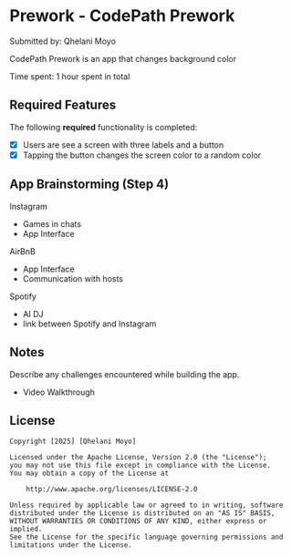 # Prework - CodePath Prework

Submitted by: Qhelani Moyo

CodePath Prework is an app that changes background color

Time spent: 1 hour spent in total

## Required Features

The following **required** functionality is completed:

- [x] Users are see a screen with three labels and a button
- [x] Tapping the button changes the screen color to a random color
 
## App Brainstorming (Step 4)
Instagram
- Games in chats
- App Interface

AirBnB
- App Interface
- Communication with hosts

Spotify
- AI DJ
- link between Spotify and Instagram

## Notes

Describe any challenges encountered while building the app.
- Video Walkthrough

## License

    Copyright [2025] [Qhelani Moyo]

    Licensed under the Apache License, Version 2.0 (the "License");
    you may not use this file except in compliance with the License.
    You may obtain a copy of the License at

        http://www.apache.org/licenses/LICENSE-2.0

    Unless required by applicable law or agreed to in writing, software
    distributed under the License is distributed on an "AS IS" BASIS,
    WITHOUT WARRANTIES OR CONDITIONS OF ANY KIND, either express or implied.
    See the License for the specific language governing permissions and
    limitations under the License.
